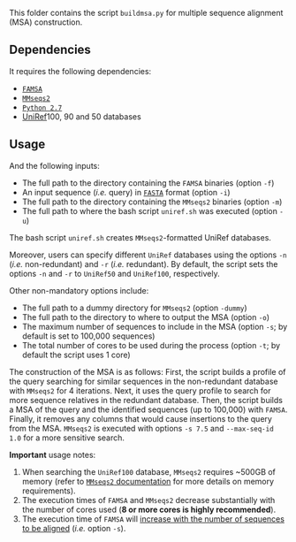 This folder contains the script `buildmsa.py` for multiple sequence alignment (MSA) construction.

## Dependencies
It requires the following dependencies:
* [`FAMSA`](http://sun.aei.polsl.pl/REFRESH/famsa)
* [`MMseqs2`](https://github.com/soedinglab/mmseqs2)
* [`Python 2.7`](https://www.python.org/download/releases/2.7/)
* [UniRef](https://www.uniprot.org/help/uniref)100, 90 and 50 databases

## Usage
And the following inputs:
* The full path to the directory containing the `FAMSA` binaries (option `-f`)
* An input sequence (*i.e.* query) in [`FASTA`](https://en.wikipedia.org/wiki/FASTA_format) format (option `-i`)
* The full path to the directory containing the `MMseqs2` binaries (option `-m`)
* The full path to where the bash script `uniref.sh` was executed (option `-u`)

The bash script `uniref.sh` creates `MMseqs2`-formatted UniRef databases.

Moreover, users can specify different `UniRef` databases using the options `-n` (*i.e.* non-redundant) and `-r` (*i.e.* redundant). By default, the script sets the options `-n` and `-r` to `UniRef50` and `UniRef100`, respectively.

Other non-mandatory options include:
* The full path to a dummy directory for `MMseqs2` (option `-dummy`)
* The full path to the directory to where to output the MSA (option `-o`)
* The maximum number of sequences to include in the MSA (option `-s`; by default is set to 100,000 sequences)
* The total number of cores to be used during the process (option `-t`; by default the script uses 1 core)

The construction of the MSA is as follows: First, the script builds a profile of the query searching for similar sequences in the non-redundant database with `MMseqs2` for 4 iterations. Next, it uses the query profile to search for more sequence relatives in the redundant database. Then, the script builds a MSA of the query and the identified sequences (up to 100,000) with `FAMSA`. Finally, it removes any columns that would cause insertions to the query from the MSA. `MMseqs2` is executed with options `-s 7.5` and `--max-seq-id 1.0` for a more sensitive search.

**Important** usage notes:
1) When searching the `UniRef100` database, `MMseqs2` requires ~500GB of memory (refer to [`MMseqs2` documentation](https://github.com/soedinglab/mmseqs2/wiki#memory-consumption) for more details on memory requirements).
2) The execution times of `FAMSA` and `MMseqs2` decrease substantially with the number of cores used (**8 or more cores is highly recommended**).
3) The execution time of `FAMSA` will [increase with the number of sequences to be aligned](https://www.nature.com/articles/srep33964/figures/3) (*i.e.* option `-s`).